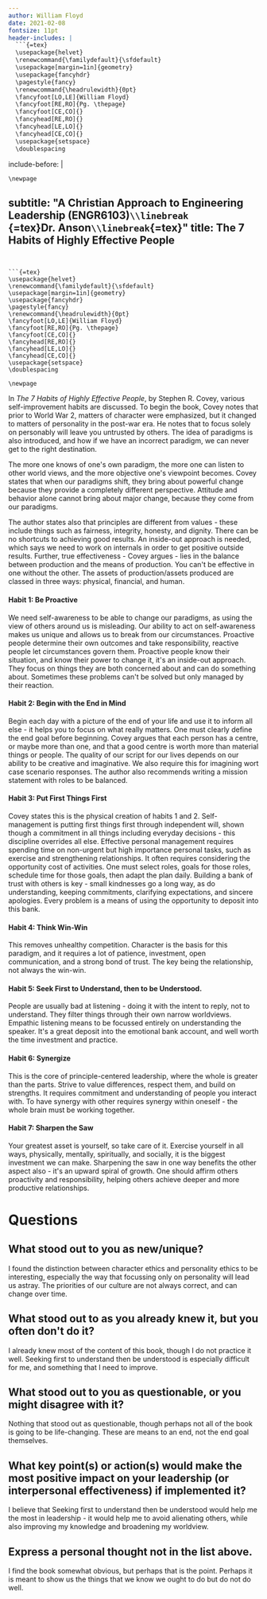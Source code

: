 ```yaml
---
author: William Floyd
date: 2021-02-08
fontsize: 11pt
header-includes: |
  ```{=tex}
  \usepackage{helvet}
  \renewcommand{\familydefault}{\sfdefault}
  \usepackage[margin=1in]{geometry}
  \usepackage{fancyhdr}
  \pagestyle{fancy}
  \renewcommand{\headrulewidth}{0pt}
  \fancyfoot[LO,LE]{William Floyd}
  \fancyfoot[RE,RO]{Pg. \thepage}
  \fancyfoot[CE,CO]{}
  \fancyhead[RE,RO]{}
  \fancyhead[LE,LO]{}
  \fancyhead[CE,CO]{}
  \usepackage{setspace}
  \doublespacing
  ```
include-before: |
  ```{=tex}
  \newpage
  ```
subtitle: "A Christian Approach to Engineering Leadership
  (ENGR6103)`\\linebreak `{=tex}Dr. Anson`\\linebreak`{=tex}"
title: The 7 Habits of Highly Effective People
---
```


```{=tex}
\usepackage{helvet}
\renewcommand{\familydefault}{\sfdefault}
\usepackage[margin=1in]{geometry}
\usepackage{fancyhdr}
\pagestyle{fancy}
\renewcommand{\headrulewidth}{0pt}
\fancyfoot[LO,LE]{William Floyd}
\fancyfoot[RE,RO]{Pg. \thepage}
\fancyfoot[CE,CO]{}
\fancyhead[RE,RO]{}
\fancyhead[LE,LO]{}
\fancyhead[CE,CO]{}
\usepackage{setspace}
\doublespacing
```

```{=tex}
\newpage
```

In *The 7 Habits of Highly Effective People*, by Stephen R. Covey,
various self-improvement habits are discussed. To begin the book, Covey
notes that prior to World War 2, matters of character were emphasized,
but it changed to matters of personality in the post-war era. He notes
that to focus solely on personably will leave you untrusted by others.
The idea of paradigms is also introduced, and how if we have an
incorrect paradigm, we can never get to the right destination.

The more one knows of one's own paradigm, the more one can listen to
other world views, and the more objective one's viewpoint becomes. Covey
states that when our paradigms shift, they bring about powerful change
because they provide a completely different perspective. Attitude and
behavior alone cannot bring about major change, because they come from
our paradigms.

The author states also that principles are different from values - these
include things such as fairness, integrity, honesty, and dignity. There
can be no shortcuts to achieving good results. An inside-out approach is
needed, which says we need to work on internals in order to get positive
outside results. Further, true effectiveness - Covey argues - lies in
the balance between production and the means of production. You can't be
effective in one without the other. The assets of production/assets
produced are classed in three ways: physical, financial, and human.

#### Habit 1: Be Proactive

We need self-awareness to be able to change our paradigms, as using the
view of others around us is misleading. Our ability to act on
self-awareness makes us unique and allows us to break from our
circumstances. Proactive people determine their own outcomes and take
responsibility, reactive people let circumstances govern them. Proactive
people know their situation, and know their power to change it, it's an
inside-out approach. They focus on things they are both concerned about
and can do something about. Sometimes these problems can't be solved but
only managed by their reaction.

#### Habit 2: Begin with the End in Mind

Begin each day with a picture of the end of your life and use it to
inform all else - it helps you to focus on what really matters. One must
clearly define the end goal before beginning. Covey argues that each
person has a centre, or maybe more than one, and that a good centre is
worth more than material things or people. The quality of our script for
our lives depends on our ability to be creative and imaginative. We also
require this for imagining wort case scenario responses. The author also
recommends writing a mission statement with roles to be balanced.

#### Habit 3: Put First Things First

Covey states this is the physical creation of habits 1 and 2.
Self-management is putting first things first through independent will,
shown though a commitment in all things including everyday decisions -
this discipline overrides all else. Effective personal management
requires spending time on non-urgent but high importance personal tasks,
such as exercise and strengthening relationships. It often requires
considering the opportunity cost of activities. One must select roles,
goals for those roles, schedule time for those goals, then adapt the
plan daily. Building a bank of trust with others is key - small
kindnesses go a long way, as do understanding, keeping commitments,
clarifying expectations, and sincere apologies. Every problem is a means
of using the opportunity to deposit into this bank.

#### Habit 4: Think Win-Win

This removes unhealthy competition. Character is the basis for this
paradigm, and it requires a lot of patience, investment, open
communication, and a strong bond of trust. The key being the
relationship, not always the win-win.

#### Habit 5: Seek First to Understand, then to be Understood.

People are usually bad at listening - doing it with the intent to reply,
not to understand. They filter things through their own narrow
worldviews. Empathic listening means to be focussed entirely on
understanding the speaker. It's a great deposit into the emotional bank
account, and well worth the time investment and practice.

#### Habit 6: Synergize

This is the core of principle-centered leadership, where the whole is
greater than the parts. Strive to value differences, respect them, and
build on strengths. It requires commitment and understanding of people
you interact with. To have synergy with other requires synergy within
oneself - the whole brain must be working together.

#### Habit 7: Sharpen the Saw

Your greatest asset is yourself, so take care of it. Exercise yourself
in all ways, physically, mentally, spiritually, and socially, it is the
biggest investment we can make. Sharpening the saw in one way benefits
the other aspect also - it's an upward spiral of growth. One should
affirm others proactivity and responsibility, helping others achieve
deeper and more productive relationships.

# Questions

## What stood out to you as new/unique?

I found the distinction between character ethics and personality ethics
to be interesting, especially the way that focussing only on personality
will lead us astray. The priorities of our culture are not always
correct, and can change over time.

## What stood out to as you already knew it, but you often don't do it?

I already knew most of the content of this book, though I do not
practice it well. Seeking first to understand then be understood is
especially difficult for me, and something that I need to improve.

## What stood out to you as questionable, or you might disagree with it?

Nothing that stood out as questionable, though perhaps not all of the
book is going to be life-changing. These are means to an end, not the
end goal themselves.

## What key point(s) or action(s) would make the most positive impact on your leadership (or interpersonal effectiveness) if implemented it?

I believe that Seeking first to understand then be understood would help
me the most in leadership - it would help me to avoid alienating others,
while also improving my knowledge and broadening my worldview.

## Express a personal thought not in the list above.

I find the book somewhat obvious, but perhaps that is the point. Perhaps
it is meant to show us the things that we know we ought to do but do not
do well.
